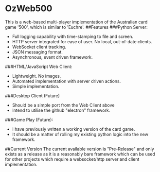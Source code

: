# OzWeb500
This is a web-based multi-player implementation of the Australian card game '500', which is similar to 'Euchre'.
##Features
###Python Server:
- Full logging capability with time-stamping to file and screen.
- HTTP server integrated for ease of user. No local, out-of-date clients.
- WebSocket client tracking.
- JSON messaging format.
- Asynchronous, event driven framework.

###HTML/JavaScript Web Client:
- Lightweight. No images.
- Automated implementation with server driven actions.
- Simple implementation.

###Desktop Client (Future)
- Should be a simple port from the Web Client above
- Intend to utilise the github "electron" framework.

###Game Play (Future):
- I have previously written a working version of the card game.
- It should be a matter of rolling my existing python logic into the new framework.

##Current Version
The current available version is "Pre-Release" and only exists as a release as it is a reasonably bare framework which can be used for other projects which require a websocket/http server and client implementation.
